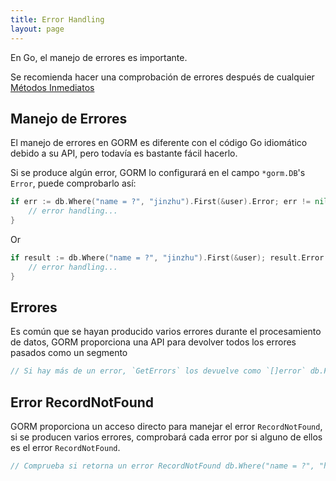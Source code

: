 ```yaml
---
title: Error Handling
layout: page
---
```

En Go, el manejo de errores es importante.

Se recomienda hacer una comprobación de errores después de cualquier [Métodos Inmediatos](/docs/method_chaining.html#Immediate-Methods)

## Manejo de Errores

El manejo de errores en GORM es diferente con el código Go idiomático debido a su API, pero todavía es bastante fácil hacerlo.

Si se produce algún error, GORM lo configurará en el campo `*gorm.DB`'s `Error`, puede comprobarlo así:

```go
if err := db.Where("name = ?", "jinzhu").First(&user).Error; err != nil {
    // error handling...
}
```

Or

```go
if result := db.Where("name = ?", "jinzhu").First(&user); result.Error != nil {
    // error handling...
}
```

## Errores

Es común que se hayan producido varios errores durante el procesamiento de datos, GORM proporciona una API para devolver todos los errores pasados como un segmento

```go
// Si hay más de un error, `GetErrors` los devuelve como `[]error` db.First(&user).Limit(10).Find(&users).GetErrors() fmt.Println(len(errors)) for _, err := range errors {   fmt.Println(err) }
```

## Error RecordNotFound

GORM proporciona un acceso directo para manejar el error `RecordNotFound`, si se producen varios errores, comprobará cada error por si alguno de ellos es el error `RecordNotFound`.

```go
// Comprueba si retorna un error RecordNotFound db.Where("name = ?", "hello world").First(&user).RecordNotFound() if db.Model(&user).Related(&credit_card).RecordNotFound() {   // registro no encontrado } if err := db.Where("name = ?", "jinzhu").First(&user).Error; gorm.IsRecordNotFoundError(err) {   // registro no encontrado }
```